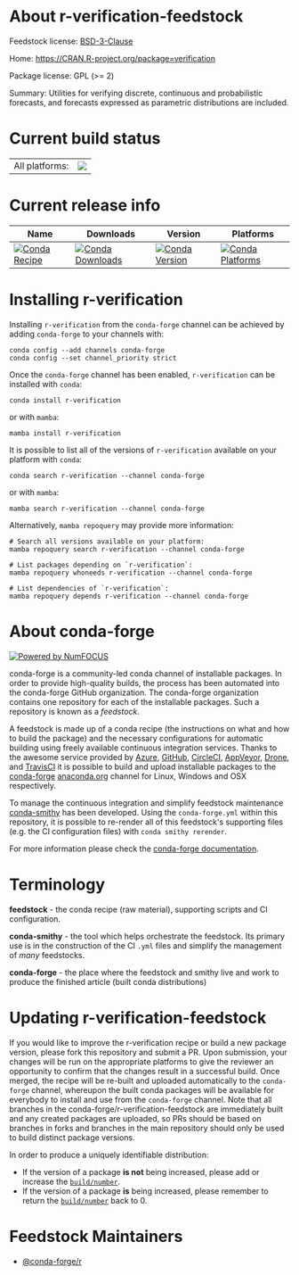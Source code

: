 About r-verification-feedstock
==============================

Feedstock license: [BSD-3-Clause](https://github.com/conda-forge/r-verification-feedstock/blob/main/LICENSE.txt)

Home: https://CRAN.R-project.org/package=verification

Package license: GPL (>= 2)

Summary: Utilities for verifying discrete, continuous and probabilistic forecasts, and forecasts expressed as parametric distributions are included.

Current build status
====================


<table><tr><td>All platforms:</td>
    <td>
      <a href="https://dev.azure.com/conda-forge/feedstock-builds/_build/latest?definitionId=2429&branchName=main">
        <img src="https://dev.azure.com/conda-forge/feedstock-builds/_apis/build/status/r-verification-feedstock?branchName=main">
      </a>
    </td>
  </tr>
</table>

Current release info
====================

| Name | Downloads | Version | Platforms |
| --- | --- | --- | --- |
| [![Conda Recipe](https://img.shields.io/badge/recipe-r--verification-green.svg)](https://anaconda.org/conda-forge/r-verification) | [![Conda Downloads](https://img.shields.io/conda/dn/conda-forge/r-verification.svg)](https://anaconda.org/conda-forge/r-verification) | [![Conda Version](https://img.shields.io/conda/vn/conda-forge/r-verification.svg)](https://anaconda.org/conda-forge/r-verification) | [![Conda Platforms](https://img.shields.io/conda/pn/conda-forge/r-verification.svg)](https://anaconda.org/conda-forge/r-verification) |

Installing r-verification
=========================

Installing `r-verification` from the `conda-forge` channel can be achieved by adding `conda-forge` to your channels with:

```
conda config --add channels conda-forge
conda config --set channel_priority strict
```

Once the `conda-forge` channel has been enabled, `r-verification` can be installed with `conda`:

```
conda install r-verification
```

or with `mamba`:

```
mamba install r-verification
```

It is possible to list all of the versions of `r-verification` available on your platform with `conda`:

```
conda search r-verification --channel conda-forge
```

or with `mamba`:

```
mamba search r-verification --channel conda-forge
```

Alternatively, `mamba repoquery` may provide more information:

```
# Search all versions available on your platform:
mamba repoquery search r-verification --channel conda-forge

# List packages depending on `r-verification`:
mamba repoquery whoneeds r-verification --channel conda-forge

# List dependencies of `r-verification`:
mamba repoquery depends r-verification --channel conda-forge
```


About conda-forge
=================

[![Powered by
NumFOCUS](https://img.shields.io/badge/powered%20by-NumFOCUS-orange.svg?style=flat&colorA=E1523D&colorB=007D8A)](https://numfocus.org)

conda-forge is a community-led conda channel of installable packages.
In order to provide high-quality builds, the process has been automated into the
conda-forge GitHub organization. The conda-forge organization contains one repository
for each of the installable packages. Such a repository is known as a *feedstock*.

A feedstock is made up of a conda recipe (the instructions on what and how to build
the package) and the necessary configurations for automatic building using freely
available continuous integration services. Thanks to the awesome service provided by
[Azure](https://azure.microsoft.com/en-us/services/devops/), [GitHub](https://github.com/),
[CircleCI](https://circleci.com/), [AppVeyor](https://www.appveyor.com/),
[Drone](https://cloud.drone.io/welcome), and [TravisCI](https://travis-ci.com/)
it is possible to build and upload installable packages to the
[conda-forge](https://anaconda.org/conda-forge) [anaconda.org](https://anaconda.org/)
channel for Linux, Windows and OSX respectively.

To manage the continuous integration and simplify feedstock maintenance
[conda-smithy](https://github.com/conda-forge/conda-smithy) has been developed.
Using the ``conda-forge.yml`` within this repository, it is possible to re-render all of
this feedstock's supporting files (e.g. the CI configuration files) with ``conda smithy rerender``.

For more information please check the [conda-forge documentation](https://conda-forge.org/docs/).

Terminology
===========

**feedstock** - the conda recipe (raw material), supporting scripts and CI configuration.

**conda-smithy** - the tool which helps orchestrate the feedstock.
                   Its primary use is in the construction of the CI ``.yml`` files
                   and simplify the management of *many* feedstocks.

**conda-forge** - the place where the feedstock and smithy live and work to
                  produce the finished article (built conda distributions)


Updating r-verification-feedstock
=================================

If you would like to improve the r-verification recipe or build a new
package version, please fork this repository and submit a PR. Upon submission,
your changes will be run on the appropriate platforms to give the reviewer an
opportunity to confirm that the changes result in a successful build. Once
merged, the recipe will be re-built and uploaded automatically to the
`conda-forge` channel, whereupon the built conda packages will be available for
everybody to install and use from the `conda-forge` channel.
Note that all branches in the conda-forge/r-verification-feedstock are
immediately built and any created packages are uploaded, so PRs should be based
on branches in forks and branches in the main repository should only be used to
build distinct package versions.

In order to produce a uniquely identifiable distribution:
 * If the version of a package **is not** being increased, please add or increase
   the [``build/number``](https://docs.conda.io/projects/conda-build/en/latest/resources/define-metadata.html#build-number-and-string).
 * If the version of a package **is** being increased, please remember to return
   the [``build/number``](https://docs.conda.io/projects/conda-build/en/latest/resources/define-metadata.html#build-number-and-string)
   back to 0.

Feedstock Maintainers
=====================

* [@conda-forge/r](https://github.com/conda-forge/r/)

